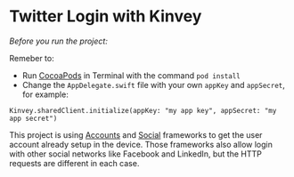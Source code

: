 # Twitter Login with Kinvey

*Before you run the project:*

Remeber to:

* Run [CocoaPods](https://cocoapods.org) in Terminal with the command `pod install`
* Change the `AppDelegate.swift` file with your own `appKey` and `appSecret`, for example:

```
Kinvey.sharedClient.initialize(appKey: "my app key", appSecret: "my app secret")
```

This project is using [Accounts](https://developer.apple.com/reference/accounts) and [Social](https://developer.apple.com/reference/social) frameworks to get the user account already setup in the device. Those frameworks also allow login with other social networks like Facebook and LinkedIn, but the HTTP requests are different in each case.
